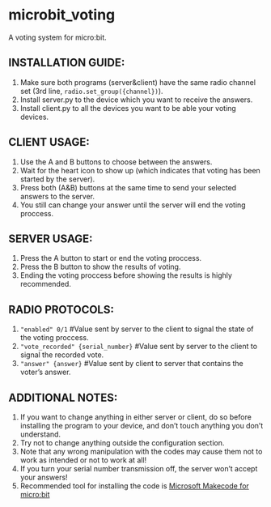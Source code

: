 # microbit_voting
A voting system for micro:bit.

## **INSTALLATION GUIDE:**

1. Make sure both programs (server&client) have the same radio channel set (3rd line, `radio.set_group({channel})`).
2. Install server.py to the device which you want to receive the answers.
3. Install client.py to all the devices you want to be able your voting devices.

## **CLIENT USAGE:**

1. Use the A and B buttons to choose between the answers.
2. Wait for the heart icon to show up (which indicates that voting has been started by the server).
3. Press both (A&B) buttons at the same time to send your selected answers to the server.
4. You still can change your answer until the server will end the voting proccess.

## **SERVER USAGE:**

1. Press the A button to start or end the voting proccess.
2. Press the B button to show the results of voting.
3. Ending the voting proccess before showing the results is highly recommended.

## **RADIO PROTOCOLS:**

1. `"enabled" 0/1` #Value sent by server to the client to signal the state of the voting proccess.
2. `"vote_recorded" {serial_number}` #Value sent by server to the client to signal the recorded vote.
3. `"answer" {answer}` #Value sent by client to server that contains the voter’s answer.

## **ADDITIONAL NOTES:**

1. If you want to change anything in either server or client, do so before installing the program to your device, and don’t touch anything you don’t understand.
2. Try not to change anything outside the configuration section.
3. Note that any wrong manipulation with the codes may cause them not to work as intended or not to work at all!
4. If you turn your serial number transmission off, the server won’t accept your answers!
5. Recommended tool for installing the code is [Microsoft Makecode for micro:bit](https://makecode.microbit.org/#editor)
